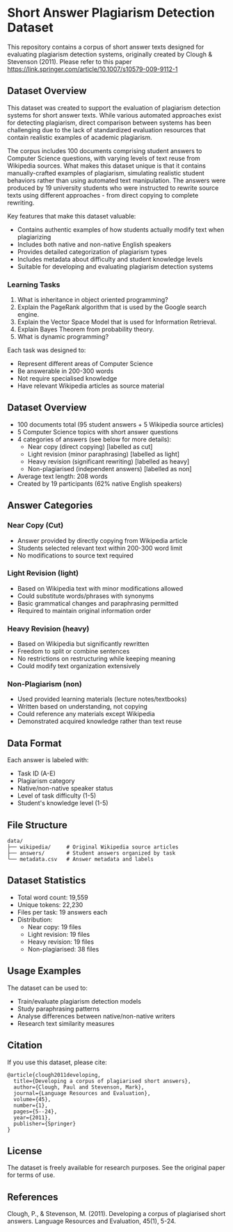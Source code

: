 # Short Answer Plagiarism Detection Dataset

This repository contains a corpus of short answer texts designed for evaluating plagiarism detection systems, originally created by Clough & Stevenson (2011). Please refer to this paper https://link.springer.com/article/10.1007/s10579-009-9112-1 

## Dataset Overview

This dataset was created to support the evaluation of plagiarism detection systems for short answer texts. While various automated approaches exist for detecting plagiarism, direct comparison between systems has been challenging due to the lack of standardized evaluation resources that contain realistic examples of academic plagiarism.

The corpus includes 100 documents comprising student answers to Computer Science questions, with varying levels of text reuse from Wikipedia sources. What makes this dataset unique is that it contains manually-crafted examples of plagiarism, simulating realistic student behaviors rather than using automated text manipulation. The answers were produced by 19 university students who were instructed to rewrite source texts using different approaches - from direct copying to complete rewriting.

Key features that make this dataset valuable:
- Contains authentic examples of how students actually modify text when plagiarizing
- Includes both native and non-native English speakers
- Provides detailed categorization of plagiarism types
- Includes metadata about difficulty and student knowledge levels
- Suitable for developing and evaluating plagiarism detection systems

### Learning Tasks

1. What is inheritance in object oriented programming?
2. Explain the PageRank algorithm that is used by the Google search engine.
3. Explain the Vector Space Model that is used for Information Retrieval.
4. Explain Bayes Theorem from probability theory.
5. What is dynamic programming?

Each task was designed to:
- Represent different areas of Computer Science
- Be answerable in 200-300 words
- Not require specialised knowledge
- Have relevant Wikipedia articles as source material

## Dataset Overview

- 100 documents total (95 student answers + 5 Wikipedia source articles)
- 5 Computer Science topics with short answer questions
- 4 categories of answers (see below for more details):
  - Near copy (direct copying) [labelled as cut]
  - Light revision (minor paraphrasing) [labelled as light]
  - Heavy revision (significant rewriting) [labelled as heavy]
  - Non-plagiarised (independent answers) [labelled as non]
- Average text length: 208 words
- Created by 19 participants (62% native English speakers)

## Answer Categories

### Near Copy (Cut)
- Answer provided by directly copying from Wikipedia article
- Students selected relevant text within 200-300 word limit
- No modifications to source text required

### Light Revision (light)
- Based on Wikipedia text with minor modifications allowed 
- Could substitute words/phrases with synonyms
- Basic grammatical changes and paraphrasing permitted
- Required to maintain original information order

### Heavy Revision (heavy)
- Based on Wikipedia but significantly rewritten
- Freedom to split or combine sentences
- No restrictions on restructuring while keeping meaning
- Could modify text organization extensively

### Non-Plagiarism (non)
- Used provided learning materials (lecture notes/textbooks)
- Written based on understanding, not copying
- Could reference any materials except Wikipedia
- Demonstrated acquired knowledge rather than text reuse
## Data Format

Each answer is labeled with:
- Task ID (A-E)
- Plagiarism category 
- Native/non-native speaker status
- Level of task difficulty (1-5)
- Student's knowledge level (1-5)

## File Structure

```
data/
├── wikipedia/     # Original Wikipedia source articles
├── answers/       # Student answers organized by task
└── metadata.csv   # Answer metadata and labels
```

## Dataset Statistics

- Total word count: 19,559
- Unique tokens: 22,230
- Files per task: 19 answers each
- Distribution:
  - Near copy: 19 files
  - Light revision: 19 files  
  - Heavy revision: 19 files
  - Non-plagiarised: 38 files

## Usage Examples

The dataset can be used to:
- Train/evaluate plagiarism detection models
- Study paraphrasing patterns
- Analyse differences between native/non-native writers
- Research text similarity measures

## Citation

If you use this dataset, please cite:
```
@article{clough2011developing,
  title={Developing a corpus of plagiarised short answers},
  author={Clough, Paul and Stevenson, Mark},
  journal={Language Resources and Evaluation},
  volume={45},
  number={1},
  pages={5--24},
  year={2011},
  publisher={Springer}
}
```

## License

The dataset is freely available for research purposes. See the original paper for terms of use.

## References

Clough, P., & Stevenson, M. (2011). Developing a corpus of plagiarised short answers. Language Resources and Evaluation, 45(1), 5-24.
